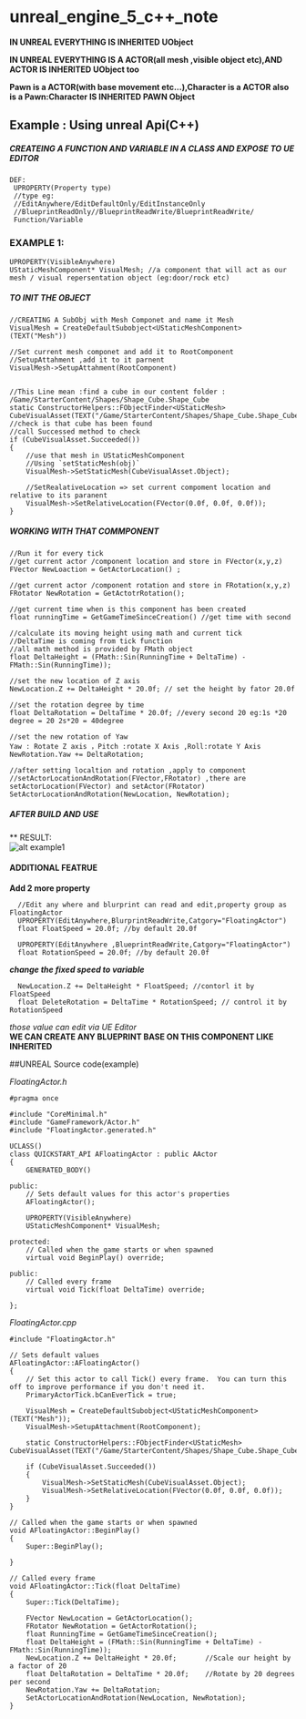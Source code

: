 # unreal_engine_5_c++_note  

**IN UNREAL EVERYTHING IS INHERITED UObject** 
  
**IN UNREAL EVERYTHING IS A ACTOR(all mesh ,visible object etc),AND ACTOR IS INHERITED UObject too**  
  
**Pawn is a ACTOR(with base movement etc...),Character is a ACTOR also is a Pawn:Character IS INHERITED PAWN Object**   
  

## Example : Using unreal Api(C++)  
##### CREATEING A FUNCTION AND VARIABLE IN A CLASS AND EXPOSE TO UE EDITOR  
```
DEF:  
 UPROPERTY(Property type)   
 //type eg:  
 //EditAnywhere/EditDefaultOnly/EditInstanceOnly        
 //BlueprintReadOnly//BlueprintReadWrite/BlueprintReadWrite/  
 Function/Variable  
```  
  
### EXAMPLE 1:
```
UPROPERTY(VisibleAnywhere)  
UStaticMeshComponent* VisualMesh; //a component that will act as our mesh / visual repersentation object (eg:door/rock etc)  
```  
  
##### TO INIT THE OBJECT
```
//CREATING A SubObj with Mesh Componet and name it Mesh  
VisualMesh = CreateDefaultSubobject<UStaticMeshComponent>(TEXT("Mesh"))  
  
//Set current mesh componet and add it to RootComponent  
//SetupAttahment ,add it to it parnent  
VisualMesh->SetupAttahment(RootComponent)  
  
  
//This Line mean :find a cube in our content folder : /Game/StarterContent/Shapes/Shape_Cube.Shape_Cube  
static ConstructorHelpers::FObjectFinder<UStaticMesh> CubeVisualAsset(TEXT("/Game/StarterContent/Shapes/Shape_Cube.Shape_Cube"));    
//check is that cube has been found   
//call Successed method to check  
if (CubeVisualAsset.Succeeded())  
{  
    //use that mesh in UStaticMeshComponent  
    //Using `setStaticMesh(obj)`  
    VisualMesh->SetStaticMesh(CubeVisualAsset.Object);  
    
    //SetRealativeLocation => set current compoment location and relative to its paranent
    VisualMesh->SetRelativeLocation(FVector(0.0f, 0.0f, 0.0f));  
}
```

##### WORKING WITH THAT COMMPONENT
```
//Run it for every tick
//get current actor /component location and store in FVector(x,y,z)
FVector NewLoaction = GetActorLocation() ;

//get current actor /component rotation and store in FRotation(x,y,z)
FRotator NewRotation = GetActotrRotation();

//get current time when is this component has been created
float runningTime = GetGameTimeSinceCreation() //get time with second 

//calculate its moving height using math and current tick
//DeltaTime is coming from tick function
//all math method is provided by FMath object
float DeltaHeight = (FMath::Sin(RunningTime + DeltaTime) - FMath::Sin(RunningTime));

//set the new location of Z axis
NewLocation.Z += DeltaHeight * 20.0f; // set the height by fator 20.0f

//set the rotation degree by time
float DeltaRotation = DeltaTime * 20.0f; //every second 20 eg:1s *20 degree = 20 2s*20 = 40degree

//set the new rotation of Yaw
Yaw : Rotate Z axis ，Pitch :rotate X Axis ,Roll:rotate Y Axis
NewRotation.Yaw += DeltaRotation;

//after setting localtion and rotation ,apply to component
//setActorLocationAndRotation(FVector,FRotator) ,there are  setActorLocation(FVector) and setActor(FRotator)
SetActorLocationAndRotation(NewLocation, NewRotation);
```
##### AFTER BUILD AND USE
** RESULT:  
![alt example1](https://upload.cc/i1/2021/05/28/vstqeY.jpg "example 1")  

#### ADDITIONAL FEATRUE  
**Add 2 more property**  
```
  //Edit any where and blurprint can read and edit,property group as FloatingActor
  UPROPERTY(EditAnywhere,BlurprintReadWrite,Catgory="FloatingActor")
  float FloatSpeed = 20.0f; //by default 20.0f
  
  UPROPERTY(EditAnywhere ,BlueprintReadWrite,Catgory="FloatingActor")
  float RotationSpeed = 20.0f; //by default 20.0f

```
***change the fixed speed to variable***   
```
  NewLocation.Z += DeltaHeight * FloatSpeed; //contorl it by FloatSpeed
  float DeleteRotation = DeltaTime * RotationSpeed; // control it by RotationSpeed
```
*those value can edit via UE Editor*  
**WE CAN CREATE ANY BLUEPRINT BASE ON THIS COMPONENT LIKE INHERITED**

##UNREAL Source code(example)
  
*FloatingActor.h*  
```
#pragma once

#include "CoreMinimal.h"
#include "GameFramework/Actor.h"
#include "FloatingActor.generated.h"

UCLASS()
class QUICKSTART_API AFloatingActor : public AActor
{
    GENERATED_BODY()

public: 
    // Sets default values for this actor's properties
    AFloatingActor();

    UPROPERTY(VisibleAnywhere)
    UStaticMeshComponent* VisualMesh;

protected:
    // Called when the game starts or when spawned
    virtual void BeginPlay() override;

public: 
    // Called every frame
    virtual void Tick(float DeltaTime) override;

};
```

*FloatingActor.cpp*  
  
```
#include "FloatingActor.h"

// Sets default values
AFloatingActor::AFloatingActor()
{
    // Set this actor to call Tick() every frame.  You can turn this off to improve performance if you don't need it.
    PrimaryActorTick.bCanEverTick = true;

    VisualMesh = CreateDefaultSubobject<UStaticMeshComponent>(TEXT("Mesh"));
    VisualMesh->SetupAttachment(RootComponent);

    static ConstructorHelpers::FObjectFinder<UStaticMesh> CubeVisualAsset(TEXT("/Game/StarterContent/Shapes/Shape_Cube.Shape_Cube"));

    if (CubeVisualAsset.Succeeded())
    {
        VisualMesh->SetStaticMesh(CubeVisualAsset.Object);
        VisualMesh->SetRelativeLocation(FVector(0.0f, 0.0f, 0.0f));
    }
}

// Called when the game starts or when spawned
void AFloatingActor::BeginPlay()
{
    Super::BeginPlay();

}

// Called every frame
void AFloatingActor::Tick(float DeltaTime)
{
    Super::Tick(DeltaTime);

    FVector NewLocation = GetActorLocation();
    FRotator NewRotation = GetActorRotation();
    float RunningTime = GetGameTimeSinceCreation();
    float DeltaHeight = (FMath::Sin(RunningTime + DeltaTime) - FMath::Sin(RunningTime));
    NewLocation.Z += DeltaHeight * 20.0f;       //Scale our height by a factor of 20
    float DeltaRotation = DeltaTime * 20.0f;    //Rotate by 20 degrees per second
    NewRotation.Yaw += DeltaRotation;
    SetActorLocationAndRotation(NewLocation, NewRotation);
}
```

